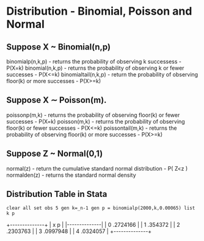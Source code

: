 # Distribution - Binomial, Poisson and Normal

## Suppose X ~ Binomial(n,p)
binomialp(n,k,p) - returns the probability of observing k successess - P(X=k)
binomial(n,k,p) - returns the probability of observing k or fewer successes - P(X<=k)
binomialtail(n,k,p) - return the probability of observing floor(k) or more successes - P(X>=k)

## Suppose X ∼ Poisson(m).
poissonp(m,k) - returns the probability of observing floor(k) or fewer successes - P(X=k)
poisson(m,k) - returns the probability of observing floor(k) or fewer successes - P(X<=k)
poissontail(m,k) - returns the probability of observing floor(k) or more successes - P(X>=k)

## Suppose Z ~ Normal(0,1)
normal(z) - return the cumulative standard normal distribution - P( Z<z )
normalden(z) - returns the standard normal density

## Distribution Table in Stata
`clear all
set obs 5
gen k=_n-1
gen p = binomialp(2000,k,0.00065)
list k p`

+--------------+
| x          p |
|--------------|
| 0   .2724166 |
| 1    .354372 |
| 2   .2303763 |
| 3   .0997948 |
| 4   .0324057 |
+--------------+


